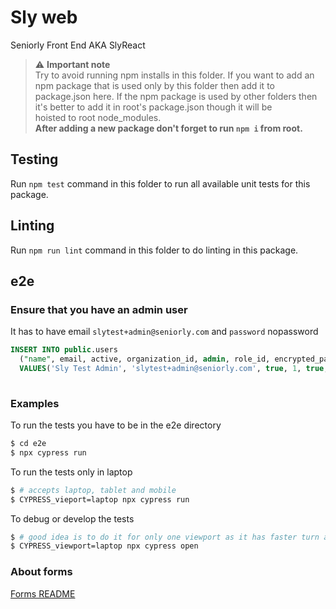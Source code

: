# Sly web

Seniorly Front End AKA SlyReact

> :warning: **Important note** \
Try to avoid running npm installs in this folder. If you want to add an npm package that is used only by this folder then add it to \
package.json here. If the npm package is used by other folders then it's better to add it in root's package.json though it will be \
hoisted to root node_modules. \
**After adding a new package don't forget to run ```npm i``` from root.**

## Testing

Run ```npm test``` command in this folder to run all available unit tests for this package.

## Linting

Run ```npm run lint``` command in this folder to do linting in this package.

## e2e

### Ensure that you have an admin user 

It has to have email `slytest+admin@seniorly.com` and `password` nopassword

```sql
INSERT INTO public.users
  ("name", email, active, organization_id, admin, role_id, encrypted_password, uuid, slug)
  VALUES('Sly Test Admin', 'slytest+admin@seniorly.com', true, 1, true, 4095, '$2a$10$LyZ9Vt/aydLA8EdDCbGonOVwX5hbUlBkh8fkIQkBhq.aEyr7i5wrq','4bddef67-9259-4b79-a313-25b99df7713d', '6e53867b9a0a56c555dde172b76144f6');
 
```

### Examples

To run the tests you have to be in the e2e directory

```bash
$ cd e2e
$ npx cypress run
```

To run the tests only in laptop

```bash
$ # accepts laptop, tablet and mobile
$ CYPRESS_vieport=laptop npx cypress run 
```

To debug or develop the tests

```bash
$ # good idea is to do it for only one viewport as it has faster turn around
$ CYPRESS_viewport=laptop npx cypress open
```

### About forms

[Forms README](docs/FORMS.md)
